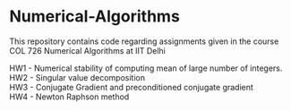 # Numerical-Algorithms
This repository contains code regarding assignments given in the course COL 726 Numerical Algorithms at IIT Delhi

HW1 - Numerical stability of computing mean of large number of integers.
<br>
HW2 - Singular value decomposition
<br>
HW3 - Conjugate Gradient and preconditioned conjugate gradient
<br>
HW4 - Newton Raphson method
